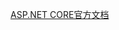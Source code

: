 [ASP.NET CORE官方文档](https://docs.microsoft.com/zh-cn/aspnet/core/host-and-deploy/docker/building-net-docker-images?view=aspnetcore-3.1)

